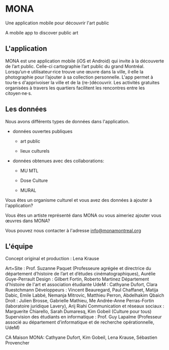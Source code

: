 # MONA

Une application mobile pour découvrir l'art public

A mobile app to discover public art





## L'application



MONA est une application mobile (iOS et Android) qui invite à la découverte de l’art public. Celle-ci cartographie l’art public du grand Montréal. Lorsqu’un·e utilisateur·rice trouve une œuvre dans la ville, il·elle la photographie pour l’ajouter à sa collection personnelle. L'app permet à tou·te·s d'apprivoiser la ville et de la (re-)découvrir. Les activités gratuites organisées à travers les quartiers facilitent les rencontres entre les citoyen·ne·s.



## Les données

Nous avons différents types de données dans l'application. 

- données ouvertes publiques

  - art public

  - lieux culturels

- données obtenues avec des collaborations:

  - MU MTL

  - Dose Culture

  - MURAL

Vous êtes un organisme culturel et vous avez des données à ajouter à l'application? 

Vous êtes un artiste représenté dans MONA ou vous aimeriez ajouter vous œuvres dans MONA? 

Vous pouvez nous contacter à l'adresse [info@monamontreal.org](mailto:info@monamontreal.org)



## L'équipe

Concept original et production : Lena Krause

Art+Site : Prof. Suzanne Paquet (Professeure agrégée et directrice du département d’histoire de l’art et d’études
cinématographiques), Aurélie Guye-Perrault
Design : Gilbert Fortin, Roberto Martinez
Département d'histoire de l'art et association étudiante UdeM : Cathyane Dufort, Clara Ruestchmann
Développeurs : Vincent Beauregard, Paul Chaffanet, Matija Dabic, Emile Labbé, Nemanja Mitrovic, Matthieu Perron, Abdelhakim Qbaich
Droit : Julien Brosse, Gabrielle Mathieu, Me Andrée-Anne Perras-Fortin (laboratoire juridique Lavery), Arij Riahi
Communication et réseaux sociaux : Marguerite Chiarello, Sarah Dumaresq, Kim Gobeil (Culture pour tous)
Supervision des étudiants en informatique : Prof. Guy Lapalme (Professeur associé au département d’informatique et de recherche opérationnelle, UdeM)

CA Maison MONA: Cathyane Dufort, Kim Gobeil, Lena Krause, Sébastien Provencher
